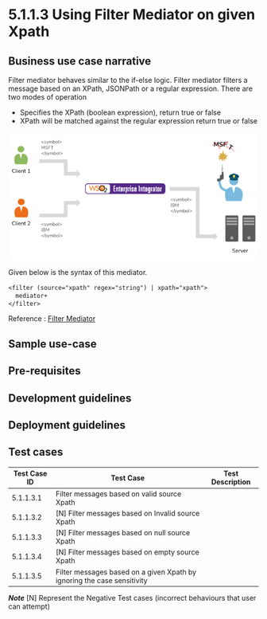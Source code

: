 # 5.1.1.3 Using Filter Mediator on given Xpath

## Business use case narrative

Filter mediator behaves similar to the if-else logic. Filter mediator filters a message based on an XPath, JSONPath or a regular expression.
There are two modes of operation

- Specifies the XPath (boolean expression), return true or false
- XPath will be matched against the regular expression return true or false


![Message Filtering](images/Filter-message.png)

Given below is the syntax of this mediator.

```
<filter (source="xpath" regex="string") | xpath="xpath">
  mediator+
</filter>

```

Reference : [Filter Mediator](https://docs.wso2.com/display/EI610/Filter+Mediator)

## Sample use-case


## Pre-requisites


## Development guidelines


## Deployment guidelines


## Test cases

| Test Case ID  |                        Test Case	               |                                Test Description                |
| ------------- | ------------------------------------------------ | ---------------------------------------------------------------|
| 5.1.1.3.1     | Filter messages based on valid source Xpath   |   |
| 5.1.1.3.2     | [N] Filter messages based on Invalid source Xpath |  |
| 5.1.1.3.3     | [N] Filter messages based on null source Xpath   |  |
| 5.1.1.3.4     | [N] Filter messages based on empty source Xpath  |  |
| 5.1.1.3.5     | Filter messages based on a given Xpath by ignoring the case sensitivity   |  |

**_Note_**
[N] Represent the Negative Test cases (incorrect behaviours that user can attempt)